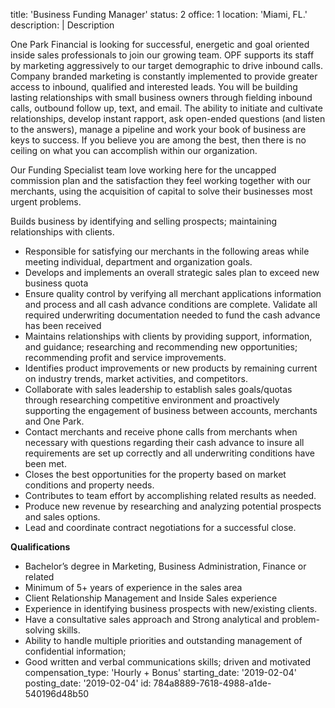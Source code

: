 title: 'Business Funding Manager'
status: 2
office: 1
location: 'Miami, FL.'
description: |
  Description
  
  One Park Financial is looking for successful, energetic and goal oriented inside sales professionals to join our growing team. OPF supports its staff by marketing aggressively to our target demographic to drive inbound calls. Company branded marketing is constantly implemented to provide greater access to inbound, qualified and interested leads. You will be building lasting relationships with small business owners through fielding inbound calls, outbound follow up, text, and email. The ability to initiate and cultivate relationships, develop instant rapport, ask open-ended questions (and listen to the answers), manage a pipeline and work your book of business are keys to success. If you believe you are among the best, then there is no ceiling on what you can accomplish within our organization.
  
  Our Funding Specialist team love working here for the uncapped commission plan and the satisfaction they feel working together with our merchants, using the acquisition of capital to solve their businesses most urgent problems.
  
  Builds business by identifying and selling prospects; maintaining relationships with clients.
  
  - Responsible for satisfying our merchants in the following areas while meeting individual, department and organization goals.
  - Develops and implements an overall strategic sales plan to exceed new business quota
  - Ensure quality control by verifying all merchant applications information and process and all cash advance conditions are complete. Validate all required underwriting documentation needed to fund the cash advance has been received
  - Maintains relationships with clients by providing support, information, and guidance; researching and recommending new opportunities; recommending profit and service improvements.
  - Identifies product improvements or new products by remaining current on industry trends, market activities, and competitors.
  - Collaborate with sales leadership to establish sales goals/quotas through researching competitive environment and proactively supporting the engagement of business between accounts, merchants and One Park.
  - Contact merchants and receive phone calls from merchants when necessary with questions regarding their cash advance to insure all requirements are set up correctly and all underwriting conditions have been met.
  - Closes the best opportunities for the property based on market conditions and property needs.
  - Contributes to team effort by accomplishing related results as needed.
  - Produce new revenue by researching and analyzing potential prospects and sales options.
  - Lead and coordinate contract negotiations for a successful close.
  
  **Qualifications**
  
  - Bachelor’s degree in Marketing, Business Administration, Finance or related
  - Minimum of 5+ years of experience in the sales area
  - Client Relationship Management and Inside Sales experience
  - Experience in identifying business prospects with new/existing clients.
  - Have a consultative sales approach and Strong analytical and problem-solving skills.
  - Ability to handle multiple priorities and outstanding management of confidential information;
  - Good written and verbal communications skills; driven and motivated
compensation_type: 'Hourly + Bonus'
starting_date: '2019-02-04'
posting_date: '2019-02-04'
id: 784a8889-7618-4988-a1de-540196d48b50
